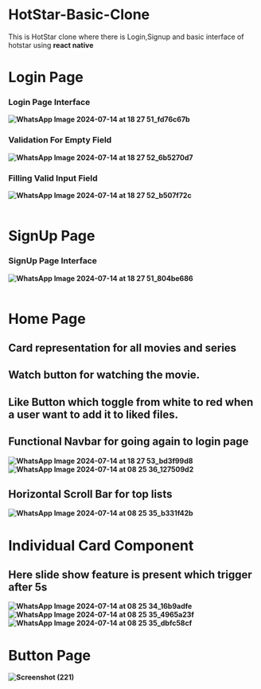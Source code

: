 # HotStar-Basic-Clone
This is HotStar clone where there is Login,Signup and basic interface of hotstar using <b>react native<b>

# Login Page
### Login Page Interface
![WhatsApp Image 2024-07-14 at 18 27 51_fd76c67b](https://github.com/user-attachments/assets/1187cde7-350e-4b7d-933f-b563cb8276ff)

### Validation For Empty Field
![WhatsApp Image 2024-07-14 at 18 27 52_6b5270d7](https://github.com/user-attachments/assets/b26de9fc-da21-4147-b4a4-af9f5da44af3)

### Filling Valid Input Field
![WhatsApp Image 2024-07-14 at 18 27 52_b507f72c](https://github.com/user-attachments/assets/e5e96f5b-90a2-46c2-bbb0-f52a8e57678e)
<br>
<br>


# SignUp Page
### SignUp Page Interface
![WhatsApp Image 2024-07-14 at 18 27 51_804be686](https://github.com/user-attachments/assets/5f619eba-6406-43cc-804a-2d5b8d1efbc9)
<br>
<br>


# Home Page
## Card representation for all movies and series
## Watch button for watching the movie.
## Like Button which toggle from white to red when a user want to add it to liked files.
## Functional Navbar for going again to login page
![WhatsApp Image 2024-07-14 at 18 27 53_bd3f99d8](https://github.com/user-attachments/assets/af92aacb-b962-471a-8c11-e2e0646f2c92)
![WhatsApp Image 2024-07-14 at 08 25 36_127509d2](https://github.com/user-attachments/assets/27876862-04d2-4faf-b3df-ff3fb8c4e093)
<br>
## Horizontal Scroll Bar for top lists
![WhatsApp Image 2024-07-14 at 08 25 35_b331f42b](https://github.com/user-attachments/assets/03912004-ab37-4c94-9d72-73408283795e)

# Individual Card Component
## Here slide show feature is present which trigger after 5s
![WhatsApp Image 2024-07-14 at 08 25 34_16b9adfe](https://github.com/user-attachments/assets/8dbcdf08-dc7a-453b-bbdf-ee4ef1a2da4f)
![WhatsApp Image 2024-07-14 at 08 25 35_4965a23f](https://github.com/user-attachments/assets/78feae86-bdfa-44ac-a061-bf4d3c4b80ba)
![WhatsApp Image 2024-07-14 at 08 25 35_dbfc58cf](https://github.com/user-attachments/assets/5838bf92-1286-4812-9ce8-4441f677be22)




# Button Page
![Screenshot (221)](https://github.com/user-attachments/assets/acf49be7-5e09-4d7a-8acf-d7f2c4990276)

